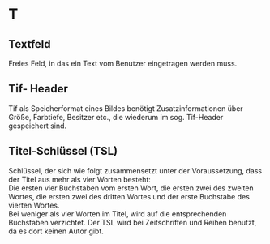 # T

## Textfeld

Freies Feld, in das ein Text vom Benutzer eingetragen werden muss.

## Tif- Header

Tif als Speicherformat eines Bildes benötigt Zusatzinformationen über Größe, Farbtiefe, Besitzer etc., die wiederum im sog. Tif-Header gespeichert sind.

## Titel-Schlüssel \(TSL\)

Schlüssel, der sich wie folgt zusammensetzt unter der Voraussetzung, dass der Titel aus mehr als vier Worten besteht:  
Die ersten vier Buchstaben vom ersten Wort, die ersten zwei des zweiten Wortes, die ersten zwei des dritten Wortes und der erste Buchstabe des vierten Wortes.  
Bei weniger als vier Worten im Titel, wird auf die entsprechenden Buchstaben verzichtet. Der TSL wird bei Zeitschriften und Reihen benutzt, da es dort keinen Autor gibt.

